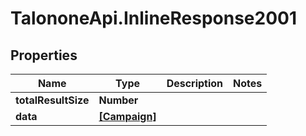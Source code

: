 # TalononeApi.InlineResponse2001

## Properties
Name | Type | Description | Notes
------------ | ------------- | ------------- | -------------
**totalResultSize** | **Number** |  | 
**data** | [**[Campaign]**](Campaign.md) |  | 


